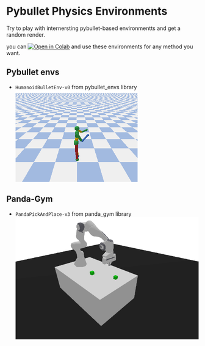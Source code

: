 # Pybullet Physics Environments

Try to play with internersting pybullet-based environmentts and get a random render.  

you can [![Open in Colab](https://colab.research.google.com/assets/colab-badge.svg)](https://colab.research.google.com/drive/1p4_s9BOfAGYE3RTS0GeWAB4-WhJz-F_m?usp=sharing) and use these environments for any method you want.


## Pybullet envs

 - `HumanoidBulletEnv-v0` from pybullet_envs library  
![HumanoidBulletEnv-v0](images/pybullet-envs.png "HumanoidBulletEnv-v0")

## Panda-Gym

 - `PandaPickAndPlace-v3` from panda_gym library  
![PandaPickAndPlace-v3](images/panda-gym.png "PandaPickAndPlace-v3")
